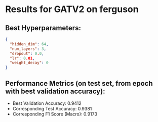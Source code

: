 # Results for GATV2 on ferguson

## Best Hyperparameters:
```json
{
  "hidden_dim": 64,
  "num_layers": 3,
  "dropout": 0.0,
  "lr": 0.01,
  "weight_decay": 0
}
```

## Performance Metrics (on test set, from epoch with best validation accuracy):
- Best Validation Accuracy: 0.9412
- Corresponding Test Accuracy: 0.9381
- Corresponding F1 Score (Macro): 0.9173
